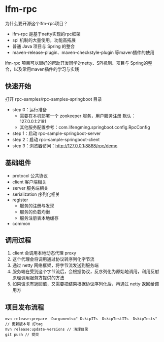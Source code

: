 # lfm-rpc
为什么要开源这个lfm-rpc项目？
- lfm-rpc 是基于netty实现的rpc框架
- spi 机制的大量使用，功能高拓展
- 普通 Java 项目与 Spring 的整合
- maven-release-plugin、maven-checkstyle-plugin 等maven插件的使用 
  
lfm-rpc 项目可以很好的帮助开发同学对netty、SPI机制、项目与 Spring的整合，以及常用maven插件的学习与实践
## 快速开始
打开 rpc-samples/rpc-samples-springboot 目录
- step 0：运行准备
  - 需要在本机部署一个 zookeeper 服务，用户服务注册 默认：127.0.0.1:2181
  - 其他服务配置参考：com.lifengming.springboot.config.RpcConfig
- step 1：启动 rpc-sample-springboot-server
- step 2：启动 rpc-sample-springboot-client
- step 3：浏览器访问：http://127.0.0.1:8888/rpc/demo

## 基础组件
- protocol 公共协议
- client 客户端相关
- server 服务端相关
- serialization 序列化相关
- register 
  - 服务的注册与发现
  - 服务的负载均衡
  - 服务注册表本地缓存
- common

## 调用过程
1. client 会调用本地动态代理 proxy 
2. 这个代理会将调用通过协议转序列化字节流
3. 通过 netty 网络框架，将字节流发送到服务端
3. 服务端在受到这个字节流后，会根据协议，反序列化为原始地调用，利用反射原理调用服务方提供的方法
4. 如果请求有返回值，又需要把结果根据协议序列化后，再通过 netty 返回给调用方

## 项目发布流程
```
mvn release:prepare -Darguments="-DskipITs -DskipTestITs -DskipTests" // 更新版本号 打tag
mvn release:update-versions // 清理目录
git push // 提交
```
